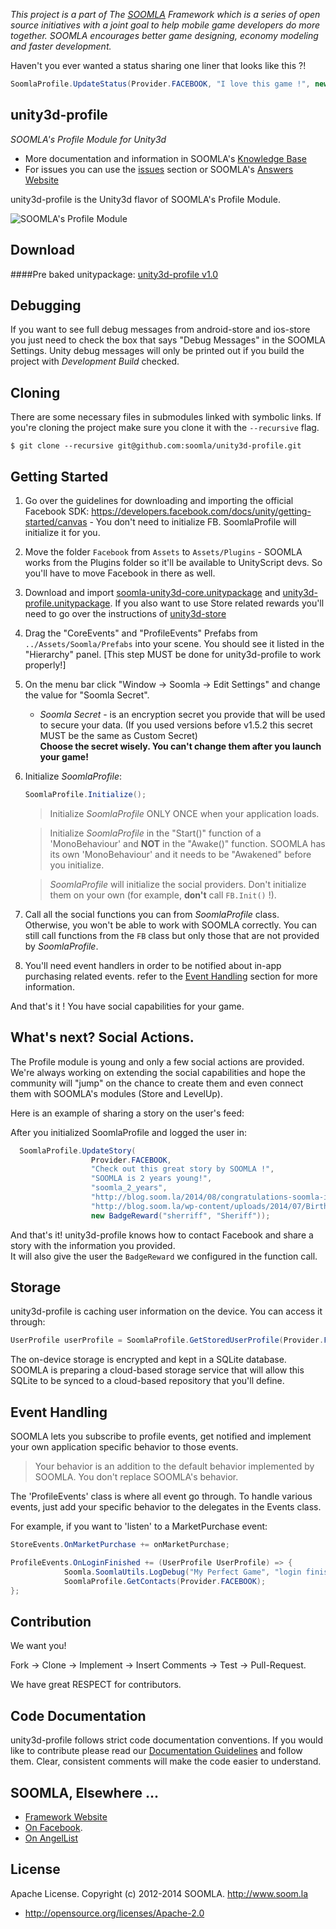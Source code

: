 *This project is a part of The [SOOMLA](http://www.soom.la) Framework which is a series of open source initiatives with a joint goal to help mobile game developers do more together. SOOMLA encourages better game designing, economy modeling and faster development.*

Haven't you ever wanted a status sharing one liner that looks like this ?!

```cs
SoomlaProfile.UpdateStatus(Provider.FACEBOOK, "I love this game !", new VirtualItemReward( ... ));
```

unity3d-profile
---

*SOOMLA's Profile Module for Unity3d*

* More documentation and information in SOOMLA's [Knowledge Base](http://know.soom.la/docs/platforms/unity)  
* For issues you can use the [issues](https://github.com/soomla/unity3d-profile/issues) section or SOOMLA's [Answers Website](http://answers.soom.la)

unity3d-profile is the Unity3d flavor of SOOMLA's Profile Module.

![SOOMLA's Profile Module](http://know.soom.la/img/tutorial_img/soomla_diagrams/EconomyModel.png)


## Download

####Pre baked unitypackage: [unity3d-profile v1.0](http://bit.ly/1sUDdG0)  

## Debugging

If you want to see full debug messages from android-store and ios-store you just need to check the box that says "Debug Messages" in the SOOMLA Settings.
Unity debug messages will only be printed out if you build the project with _Development Build_ checked.

## Cloning

There are some necessary files in submodules linked with symbolic links. If you're cloning the project make sure you clone it with the `--recursive` flag.

```
$ git clone --recursive git@github.com:soomla/unity3d-profile.git
```

## Getting Started

1. Go over the guidelines for downloading and importing the official Facebook SDK: https://developers.facebook.com/docs/unity/getting-started/canvas    - You don't need to initialize FB. SoomlaProfile will initialize it for you.
2. Move the folder `Facebook` from `Assets` to `Assets/Plugins`  -  SOOMLA works from the Plugins folder so it'll be available to UnityScript devs. So you'll have to move Facebook in there as well.
3. Download and import [soomla-unity3d-core.unitypackage](https://github.com/soomla/unity3d-profile/blob/master/soomla-unity3d-core.unitypackage) and [unity3d-profile.unitypackage](http://bit.ly/1sUDdG0). If you also want to use Store related rewards you'll need to go over the instructions of [unity3d-store](https://github.com/soomla/unity3d-store)
4. Drag the "CoreEvents" and "ProfileEvents" Prefabs from `../Assets/Soomla/Prefabs` into your scene. You should see it listed in the "Hierarchy" panel. [This step MUST be done for unity3d-profile to work properly!]
5. On the menu bar click "Window -> Soomla -> Edit Settings" and change the value for "Soomla Secret".
    - _Soomla Secret_ - is an encryption secret you provide that will be used to secure your data. (If you used versions before v1.5.2 this secret MUST be the same as Custom Secret)  
    **Choose the secret wisely. You can't change them after you launch your game!**
6. Initialize _SoomlaProfile_:

    ```cs
    SoomlaProfile.Initialize();
    ```

    > Initialize _SoomlaProfile_ ONLY ONCE when your application loads.

    > Initialize _SoomlaProfile_ in the "Start()" function of a 'MonoBehaviour' and **NOT** in the "Awake()" function. SOOMLA has its own 'MonoBehaviour' and it needs to be "Awakened" before you initialize.

    > _SoomlaProfile_ will initialize the social providers. Don't initialize them on your own (for example, **don't** call `FB.Init()` !).

7. Call all the social functions you can from _SoomlaProfile_ class. Otherwise, you won't be able to work with SOOMLA correctly. You can still call functions from the `FB` class but only those that are not provided by _SoomlaProfile_.

8. You'll need event handlers in order to be notified about in-app purchasing related events. refer to the [Event Handling](https://github.com/soomla/unity3d-profile#event-handling) section for more information.

And that's it ! You have social capabilities for your game.


## What's next? Social Actions.

The Profile module is young and only a few social actions are provided. We're always working on extending the social capabilities and hope the community will "jump" on the chance to create them and even connect them with SOOMLA's modules (Store and LevelUp).

Here is an example of sharing a story on the user's feed:

After you initialized SoomlaProfile and logged the user in:

```cs
  SoomlaProfile.UpdateStory(
                  Provider.FACEBOOK,
                  "Check out this great story by SOOMLA !",  
                  "SOOMLA is 2 years young!",
                  "soomla_2_years",
                  "http://blog.soom.la/2014/08/congratulations-soomla-is-2-years-young.html",
                  "http://blog.soom.la/wp-content/uploads/2014/07/Birthday-bot-300x300.png",
                  new BadgeReward("sherriff", "Sheriff"));
```

And that's it! unity3d-profile knows how to contact Facebook and share a story with the information you provided.  
It will also give the user the `BadgeReward` we configured in the function call.


Storage
---

unity3d-profile is caching user information on the device. You can access it through:

```cs
UserProfile userProfile = SoomlaProfile.GetStoredUserProfile(Provider.FACEBOOK);
```

The on-device storage is encrypted and kept in a SQLite database. SOOMLA is preparing a cloud-based storage service that will allow this SQLite to be synced to a cloud-based repository that you'll define.

Event Handling
---

SOOMLA lets you subscribe to profile events, get notified and implement your own application specific behavior to those events.

> Your behavior is an addition to the default behavior implemented by SOOMLA. You don't replace SOOMLA's behavior.

The 'ProfileEvents' class is where all event go through. To handle various events, just add your specific behavior to the delegates in the Events class.

For example, if you want to 'listen' to a MarketPurchase event:

```cs
StoreEvents.OnMarketPurchase += onMarketPurchase;

ProfileEvents.OnLoginFinished += (UserProfile UserProfile) => {
			Soomla.SoomlaUtils.LogDebug("My Perfect Game", "login finished with profile: " + UserProfile.toJSONObject().print());
			SoomlaProfile.GetContacts(Provider.FACEBOOK);
};
```

Contribution
---

We want you!

Fork -> Clone -> Implement -> Insert Comments -> Test -> Pull-Request.

We have great RESPECT for contributors.

Code Documentation
---

unity3d-profile follows strict code documentation conventions. If you would like to contribute please read our [Documentation Guidelines](https://github.com/soomla/unity3d-profile/tree/master/documentation.md) and follow them. Clear, consistent  comments will make the code easier to understand.

SOOMLA, Elsewhere ...
---

+ [Framework Website](http://www.soom.la/)
+ [On Facebook](https://www.facebook.com/pages/The-SOOMLA-Project/389643294427376).
+ [On AngelList](https://angel.co/the-soomla-project)

License
---
Apache License. Copyright (c) 2012-2014 SOOMLA. http://www.soom.la
+ http://opensource.org/licenses/Apache-2.0
